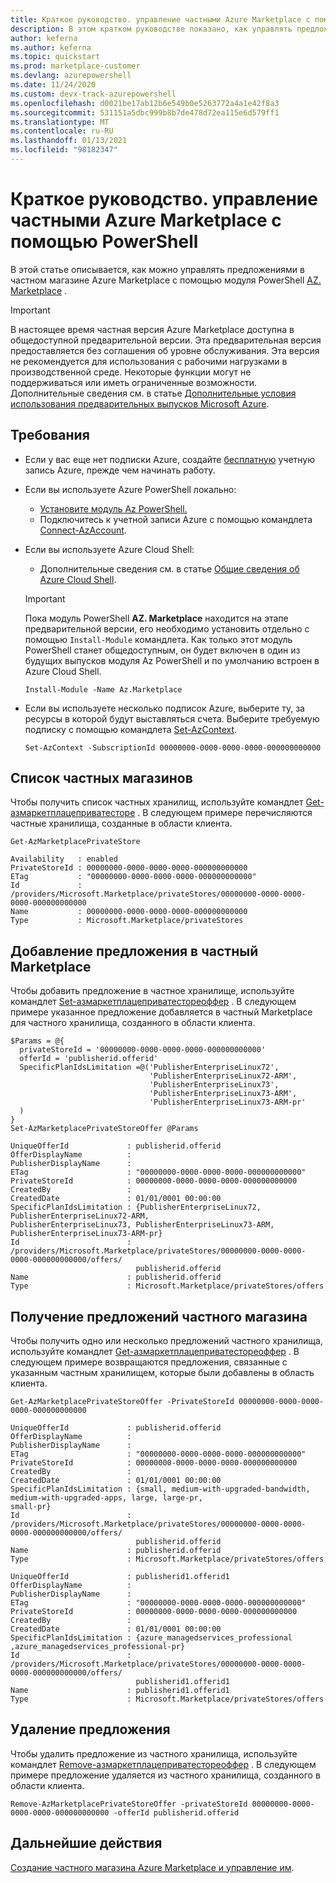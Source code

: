 ```yaml
---
title: Краткое руководство. управление частными Azure Marketplace с помощью PowerShell
description: В этом кратком руководстве показано, как управлять предложениями в частном магазине Azure Marketplace с помощью Azure PowerShell.
author: keferna
ms.author: keferna
ms.topic: quickstart
ms.prod: marketplace-customer
ms.devlang: azurepowershell
ms.date: 11/24/2020
ms.custom: devx-track-azurepowershell
ms.openlocfilehash: d0021be17ab12b6e549b0e5263772a4a1e42f8a3
ms.sourcegitcommit: 531151a5dbc999b8b7de478d72ea115e6d579ff1
ms.translationtype: MT
ms.contentlocale: ru-RU
ms.lasthandoff: 01/13/2021
ms.locfileid: "98182347"
---
```

# <a name="quickstart-manage-a-private-azure-marketplace-using-powershell"></a>Краткое руководство. управление частными Azure Marketplace с помощью PowerShell

В этой статье описывается, как можно управлять предложениями в частном магазине Azure Marketplace с помощью модуля PowerShell [AZ. Marketplace](/powershell/module/az.marketplace) .

> [!IMPORTANT]
> В настоящее время частная версия Azure Marketplace доступна в общедоступной предварительной версии. Эта предварительная версия предоставляется без соглашения об уровне обслуживания. Эта версия не рекомендуется для использования с рабочими нагрузками в производственной среде. Некоторые функции могут не поддерживаться или иметь ограниченные возможности. Дополнительные сведения см. в статье [Дополнительные условия использования предварительных выпусков Microsoft Azure](https://azure.microsoft.com/support/legal/preview-supplemental-terms/).

## <a name="requirements"></a>Требования

* Если у вас еще нет подписки Azure, создайте [бесплатную](https://azure.microsoft.com/free/) учетную запись Azure, прежде чем начинать работу.

* Если вы используете Azure PowerShell локально:
  * [Установите модуль Az PowerShell.](/powershell/azure/install-az-ps)
  * Подключитесь к учетной записи Azure с помощью командлета [Connect-AzAccount](/powershell/module/az.accounts/connect-azaccount).
* Если вы используете Azure Cloud Shell:
  * Дополнительные сведения см. в статье [Общие сведения об Azure Cloud Shell](/azure/cloud-shell/overview).

  > [!IMPORTANT]
  > Пока модуль PowerShell **AZ. Marketplace** находится на этапе предварительной версии, его необходимо установить отдельно с помощью `Install-Module` командлета. Как только этот модуль PowerShell станет общедоступным, он будет включен в один из будущих выпусков модуля Az PowerShell и по умолчанию встроен в Azure Cloud Shell.

  ```azurepowershell-interactive
  Install-Module -Name Az.Marketplace
  ```

* Если вы используете несколько подписок Azure, выберите ту, за ресурсы в которой будут выставляться счета. Выберите требуемую подписку с помощью командлета [Set-AzContext](/powershell/module/az.accounts/set-azcontext).

  ```azurepowershell-interactive
  Set-AzContext -SubscriptionId 00000000-0000-0000-0000-000000000000
  ```

## <a name="list-private-stores"></a>Список частных магазинов

Чтобы получить список частных хранилищ, используйте командлет [Get-азмаркетплацеприватесторе](/powershell/module/az.marketplace/get-azmarketplaceprivatestore) . В следующем примере перечисляются частные хранилища, созданные в области клиента.

```azurepowershell-interactive
Get-AzMarketplacePrivateStore
```

```Output
Availability   : enabled
PrivateStoreId : 00000000-0000-0000-0000-000000000000
ETag           : "00000000-0000-0000-0000-000000000000"
Id             : /providers/Microsoft.Marketplace/privateStores/00000000-0000-0000-0000-000000000000
Name           : 00000000-0000-0000-0000-000000000000
Type           : Microsoft.Marketplace/privateStores
```

## <a name="add-an-offer-to-a-private-marketplace"></a>Добавление предложения в частный Marketplace

Чтобы добавить предложение в частное хранилище, используйте командлет [Set-азмаркетплацеприватестореоффер](/powershell/module/az.marketplace/set-azmarketplaceprivatestoreoffer) . В следующем примере указанное предложение добавляется в частный Marketplace для частного хранилища, созданного в области клиента.

```azurepowershell-interactive
$Params = @{
  privateStoreId = '00000000-0000-0000-0000-000000000000'
  offerId = 'publisherid.offerid'
  SpecificPlanIdsLimitation =@('PublisherEnterpriseLinux72',
                               'PublisherEnterpriseLinux72-ARM',
                               'PublisherEnterpriseLinux73',
                               'PublisherEnterpriseLinux73-ARM',
                               'PublisherEnterpriseLinux73-ARM-pr'
  )
}
Set-AzMarketplacePrivateStoreOffer @Params
```

```Output
UniqueOfferId             : publisherid.offerid
OfferDisplayName          :
PublisherDisplayName      :
ETag                      : "00000000-0000-0000-0000-000000000000"
PrivateStoreId            : 00000000-0000-0000-0000-000000000000
CreatedBy                 :
CreatedDate               : 01/01/0001 00:00:00
SpecificPlanIdsLimitation : {PublisherEnterpriseLinux72, PublisherEnterpriseLinux72-ARM,
PublisherEnterpriseLinux73, PublisherEnterpriseLinux73-ARM, PublisherEnterpriseLinux73-ARM-pr}
Id                        :
/providers/Microsoft.Marketplace/privateStores/00000000-0000-0000-0000-000000000000/offers/
                            publisherid.offerid
Name                      : publisherid.offerid
Type                      : Microsoft.Marketplace/privateStores/offers
```

## <a name="get-private-store-offers"></a>Получение предложений частного магазина

Чтобы получить одно или несколько предложений частного хранилища, используйте командлет [Get-азмаркетплацеприватестореоффер](/powershell/module/az.marketplace/get-azmarketplaceprivatestoreoffer) . В следующем примере возвращаются предложения, связанные с указанным частным хранилищем, которые были добавлены в область клиента.

```azurepowershell-interactive
Get-AzMarketplacePrivateStoreOffer -PrivateStoreId 00000000-0000-0000-0000-000000000000
```

```Output
UniqueOfferId             : publisherid.offerid
OfferDisplayName          :
PublisherDisplayName      :
ETag                      : "00000000-0000-0000-0000-000000000000"
PrivateStoreId            : 00000000-0000-0000-0000-000000000000
CreatedBy                 :
CreatedDate               : 01/01/0001 00:00:00
SpecificPlanIdsLimitation : {small, medium-with-upgraded-bandwidth, medium-with-upgraded-apps, large, large-pr,
small-pr}
Id                        :
/providers/Microsoft.Marketplace/privateStores/00000000-0000-0000-0000-000000000000/offers/
                            publisherid.offerid
Name                      : publisherid.offerid
Type                      : Microsoft.Marketplace/privateStores/offers

UniqueOfferId             : publisherid1.offerid1
OfferDisplayName          :
PublisherDisplayName      :
ETag                      : "00000000-0000-0000-0000-000000000000"
PrivateStoreId            : 00000000-0000-0000-0000-000000000000
CreatedBy                 :
CreatedDate               : 01/01/0001 00:00:00
SpecificPlanIdsLimitation : {azure_managedservices_professional ,azure_managedservices_professional-pr}
Id                        :
/providers/Microsoft.Marketplace/privateStores/00000000-0000-0000-0000-000000000000/offers/
                            publisherid1.offerid1
Name                      : publisherid1.offerid1
Type                      : Microsoft.Marketplace/privateStores/offers
```

## <a name="remove-an-offer"></a>Удаление предложения

Чтобы удалить предложение из частного хранилища, используйте командлет [Remove-азмаркетплацеприватестореоффер](/powershell/module/az.marketplace/remove-azmarketplaceprivatestoreoffer) . В следующем примере предложение удаляется из частного хранилища, созданного в области клиента.

```azurepowershell-interactive
Remove-AzMarketplacePrivateStoreOffer -privateStoreId 00000000-0000-0000-0000-000000000000 -offerId publisherid.offerid
```

## <a name="next-steps"></a>Дальнейшие действия

[Создание частного магазина Azure Marketplace и управление им](create-manage-private-azure-marketplace.md).